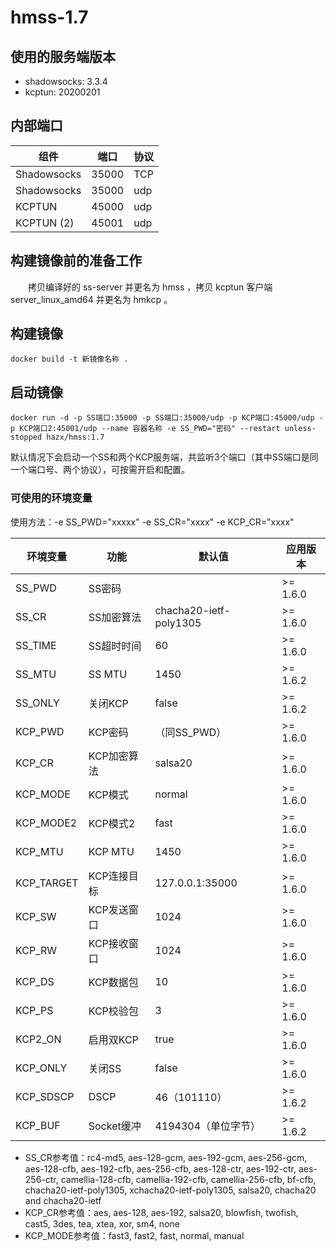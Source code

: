 ﻿# hmss-1.7
## 使用的服务端版本

- shadowsocks: 3.3.4
- kcptun: 20200201


## 内部端口

组件 | 端口 | 协议
---|---|---
Shadowsocks | 35000 | TCP
Shadowsocks | 35000 | udp
KCPTUN | 45000 | udp
KCPTUN (2) | 45001 | udp


## 构建镜像前的准备工作

　　拷贝编译好的 ss-server 并更名为 hmss ，拷贝 kcptun 客户端 server_linux_amd64 并更名为 hmkcp 。

## 构建镜像
```
docker build -t 新镜像名称 .
```


## 启动镜像
```shell
docker run -d -p SS端口:35000 -p SS端口:35000/udp -p KCP端口:45000/udp -p KCP端口2:45001/udp --name 容器名称 -e SS_PWD="密码" --restart unless-stopped hazx/hmss:1.7
```
默认情况下会启动一个SS和两个KCP服务端，共监听3个端口（其中SS端口是同一个端口号、两个协议），可按需开启和配置。


### 可使用的环境变量

使用方法：-e SS_PWD="xxxxx" -e SS_CR="xxxx" -e KCP_CR="xxxx"

环境变量 | 功能 | 默认值 | 应用版本
---|---|---|---
SS_PWD | SS密码| | >= 1.6.0
SS_CR | SS加密算法 | chacha20-ietf-poly1305 | >= 1.6.0
SS_TIME | SS超时时间 | 60 | >= 1.6.0
SS_MTU | SS MTU | 1450 | >= 1.6.2
SS_ONLY | 关闭KCP | false | >= 1.6.2
KCP_PWD | KCP密码 | （同SS_PWD） | >= 1.6.0
KCP_CR | KCP加密算法 | salsa20 | >= 1.6.0
KCP_MODE | KCP模式 | normal | >= 1.6.0
KCP_MODE2 | KCP模式2 | fast | >= 1.6.0
KCP_MTU | KCP MTU| 1450 | >= 1.6.0
KCP_TARGET | KCP连接目标 | 127.0.0.1:35000 | >= 1.6.0
KCP_SW | KCP发送窗口 | 1024 | >= 1.6.0
KCP_RW | KCP接收窗口 | 1024 | >= 1.6.0
KCP_DS | KCP数据包 | 10 | >= 1.6.0
KCP_PS | KCP校验包 | 3 | >= 1.6.0
KCP2_ON | 启用双KCP | true | >= 1.6.0
KCP_ONLY | 关闭SS | false | >= 1.6.0
KCP_SDSCP | DSCP | 46（101110） | >= 1.6.2
KCP_BUF | Socket缓冲 | 4194304（单位字节） | >= 1.6.2

- SS_CR参考值：rc4-md5, aes-128-gcm, aes-192-gcm, aes-256-gcm, aes-128-cfb, aes-192-cfb, aes-256-cfb, aes-128-ctr, aes-192-ctr, aes-256-ctr, camellia-128-cfb, camellia-192-cfb, camellia-256-cfb, bf-cfb, chacha20-ietf-poly1305, xchacha20-ietf-poly1305, salsa20, chacha20 and chacha20-ietf
- KCP_CR参考值：aes, aes-128, aes-192, salsa20, blowfish, twofish, cast5, 3des, tea, xtea, xor, sm4, none
- KCP_MODE参考值：fast3, fast2, fast, normal, manual